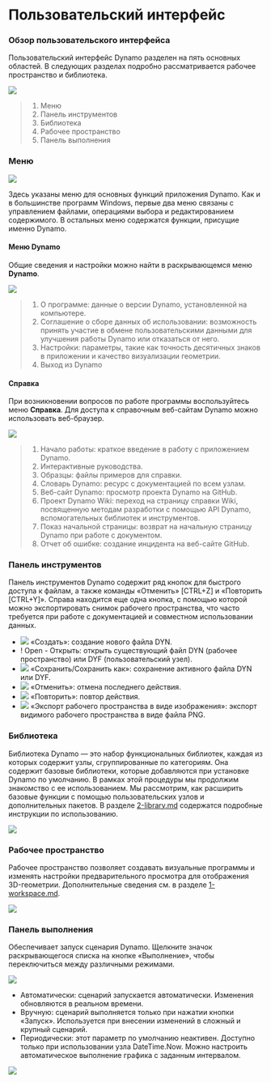 # Пользовательский интерфейс

### Обзор пользовательского интерфейса

Пользовательский интерфейс Dynamo разделен на пять основных областей. В следующих разделах подробно рассматривается рабочее пространство и библиотека.

![](images/userinterface-ui.jpg)

> 1. Меню
> 2. Панель инструментов
> 3. Библиотека
> 4. Рабочее пространство
> 5. Панель выполнения

### Меню

![](../.gitbook/assets/userinterface-menu\(1\).jpg)

Здесь указаны меню для основных функций приложения Dynamo. Как и в большинстве программ Windows, первые два меню связаны с управлением файлами, операциями выбора и редактированием содержимого. В остальных меню содержатся функции, присущие именно Dynamo.

#### Меню Dynamo

Общие сведения и настройки можно найти в раскрывающемся меню **Dynamo**.

![](images/userinterface-dynamomenu.jpg)

> 1. О программе: данные о версии Dynamo, установленной на компьютере.
> 2. Соглашение о сборе данных об использовании: возможность принять участие в обмене пользовательскими данными для улучшения работы Dynamo или отказаться от него.
> 3. Настройки: параметры, такие как точность десятичных знаков в приложении и качество визуализации геометрии.
> 4. Выход из Dynamo

#### Справка

При возникновении вопросов по работе программы воспользуйтесь меню **Справка**. Для доступа к справочным веб-сайтам Dynamo можно использовать веб-браузер.

![](images/userinterface-helpmenu.jpg)

> 1. Начало работы: краткое введение в работу с приложением Dynamo.
> 2. Интерактивные руководства.
> 3. Образцы: файлы примеров для справки.
> 4. Словарь Dynamo: ресурс с документацией по всем узлам.
> 5. Веб-сайт Dynamo: просмотр проекта Dynamo на GitHub.
> 6. Проект Dynamo Wiki: переход на страницу справки Wiki, посвященную методам разработки с помощью API Dynamo, вспомогательных библиотек и инструментов.
> 7. Показ начальной страницы: возврат на начальную страницу Dynamo при работе с документом.
> 8. Отчет об ошибке: создание инцидента на веб-сайте GitHub.

### Панель инструментов

Панель инструментов Dynamo содержит ряд кнопок для быстрого доступа к файлам, а также команды «Отменить» [CTRL+Z] и «Повторить [CTRL+Y]». Справа находится еще одна кнопка, с помощью которой можно экспортировать снимок рабочего пространства, что часто требуется при работе с документацией и совместном использовании данных.

* ![](images/userinterface-newfile.jpg) «Создать»: создание нового файла DYN.
* \![](<images/userinterface-open(1) (1).jpg>) Open - Открыть: открыть существующий файл DYN (рабочее пространство) или DYF (пользовательский узел).
* ![](images/userinterface-save.jpg) «Сохранить/Сохранить как»: сохранение активного файла DYN или DYF.
* ![](images/userinterface-undo.jpg) «Отменить»: отмена последнего действия.
* ![](images/userinterface-redo.jpg) «Повторить»: повтор действия.
* ![](images/userinterface-screenshot.jpg) «Экспорт рабочего пространства в виде изображения»: экспорт видимого рабочего пространства в виде файла PNG.

### Библиотека

Библиотека Dynamo — это набор функциональных библиотек, каждая из которых содержит узлы, сгруппированные по категориям. Она содержит базовые библиотеки, которые добавляются при установке Dynamo по умолчанию. В рамках этой процедуры мы продолжим знакомство с ее использованием. Мы рассмотрим, как расширить базовые функции с помощью пользовательских узлов и дополнительных пакетов. В разделе [2-library.md](2-library.md "mention") содержатся подробные инструкции по использованию.

![](images/userinterface-library.jpg)

### Рабочее пространство

Рабочее пространство позволяет создавать визуальные программы и изменять настройки предварительного просмотра для отображения 3D-геометрии. Дополнительные сведения см. в разделе [1-workspace.md](1-workspace.md "mention").

![](images/userinterface-workspace.gif)

### Панель выполнения

Обеспечивает запуск сценария Dynamo. Щелкните значок раскрывающегося списка на кнопке «Выполнение», чтобы переключиться между различными режимами.

![](images/userinterface-executionbar.gif)

* Автоматически: сценарий запускается автоматически. Изменения обновляются в реальном времени.
* Вручную: сценарий выполняется только при нажатии кнопки «Запуск». Используется при внесении изменений в сложный и крупный сценарий.
* Периодически: этот параметр по умолчанию неактивен. Доступно только при использовании узла DateTime.Now. Можно настроить автоматическое выполнение графика с заданным интервалом.

![](images/userinterface-executionbarDateTimenode.jpg)
